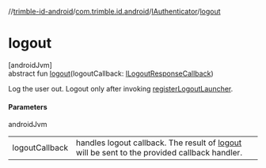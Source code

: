 //[trimble-id-android](../../../index.md)/[com.trimble.id.android](../index.md)/[IAuthenticator](index.md)/[logout](logout.md)

# logout

[androidJvm]\
abstract fun [logout](logout.md)(logoutCallback: [ILogoutResponseCallback](../-i-logout-response-callback/index.md))

Log the user out. Logout only after invoking [registerLogoutLauncher](register-logout-launcher.md).

#### Parameters

androidJvm

| | |
|---|---|
| logoutCallback | handles logout callback. The result of [logout](logout.md) will be sent to the provided callback handler. |
